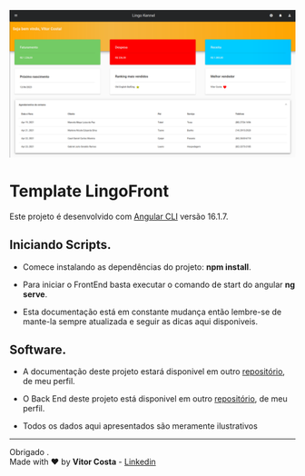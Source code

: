 ![img](/capa/dashboard.png "Capa Projeto")

# Template LingoFront

Este projeto é desenvolvido com [Angular CLI](https://github.com/angular/angular-cli) versão 16.1.7.

## Iniciando Scripts.

* Comece instalando as dependências do projeto: **npm install**.

* Para iniciar o FrontEnd basta executar o comando de start do angular **ng serve**.

* Esta documentação está em constante mudança então lembre-se de mante-la sempre atualizada e seguir as dicas aqui disponiveis.

## Software.

* A documentação deste projeto estará disponivel em outro [repositório](https://github.com/VitorCostaTI/LingoDocs), de meu perfil.

* O Back End deste projeto está disponivel em outro [repositório](https://github.com/VitorCostaTI/LingoBack), de meu perfil.

* Todos os dados aqui apresentados são meramente ilustrativos

---

Obrigado .\
Made with :heart: by **Vitor Costa** - [Linkedin](https://www.linkedin.com/in/vitor-costa-10566b22a/)
